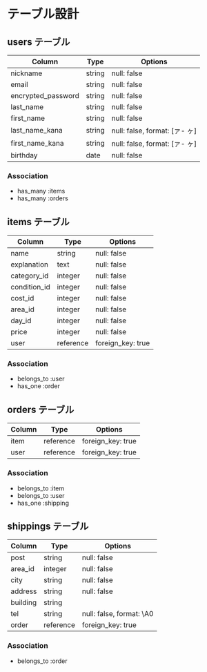 # テーブル設計

## users テーブル

| Column             | Type   | Options                       |
| ------------------ | ------ | ----------------------------- |
| nickname           | string | null: false                   |
| email              | string | null: false                   |
| encrypted_password | string | null: false                   |
| last_name          | string | null: false                   |
| first_name         | string | null: false                   |
| last_name_kana     | string | null: false, format: [ァ- ヶ] |
| first_name_kana    | string | null: false, format: [ァ- ヶ] |
| birthday           | date   | null: false                   |

### Association

- has_many :items
- has_many :orders

## items テーブル

| Column       | Type      | Options           |
| ------------ | --------- | ----------------- |
| name         | string    | null: false       |
| explanation  | text      | null: false       |
| category_id  | integer   | null: false       |
| condition_id | integer   | null: false       |
| cost_id      | integer   | null: false       |
| area_id      | integer   | null: false       |
| day_id       | integer   | null: false       |
| price        | integer   | null: false       |
| user         | reference | foreign_key: true |

### Association

- belongs_to :user
- has_one    :order

## orders テーブル

| Column       | Type      | Options           |
| ------------ | --------- | ----------------- |
| item         | reference | foreign_key: true |
| user         | reference | foreign_key: true |

### Association

- belongs_to :item
- belongs_to :user
- has_one    :shipping

## shippings テーブル

| Column        | Type      | Options                  |
| ------------- | --------- | ------------------------ |
| post          | string    | null: false              |
| area_id       | integer   | null: false              |
| city          | string    | null: false              |
| address       | string    | null: false              |
| building      | string    |                          |
| tel           | string    | null: false, format: \A0 |
| order         | reference | foreign_key: true        |

### Association

- belongs_to :order